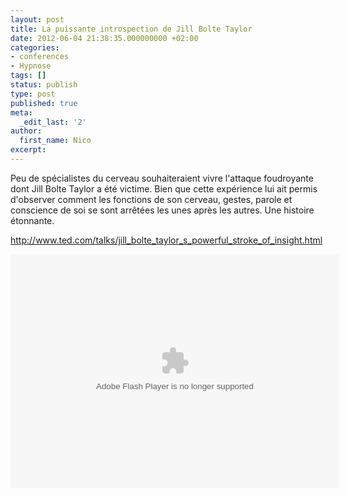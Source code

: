 ```yaml
---
layout: post
title: La puissante introspection de Jill Bolte Taylor
date: 2012-06-04 21:38:35.000000000 +02:00
categories:
- conferences
- Hypnose
tags: []
status: publish
type: post
published: true
meta:
  _edit_last: '2'
author:
  first_name: Nico
excerpt:
---
```

<p>Peu de spécialistes du cerveau souhaiteraient vivre l'attaque foudroyante dont Jill Bolte Taylor a été victime. Bien que cette expérience lui ait permis d'observer comment les fonctions de son cerveau, gestes, parole et conscience de soi se sont arrêtées les unes après les autres. Une histoire étonnante.</p>
<p><a href="http://www.ted.com/talks/jill_bolte_taylor_s_powerful_stroke_of_insight.html">http://www.ted.com/talks/jill_bolte_taylor_s_powerful_stroke_of_insight.html</a></p>
<p><object width="526" height="374" classid="clsid:d27cdb6e-ae6d-11cf-96b8-444553540000" codebase="http://download.macromedia.com/pub/shockwave/cabs/flash/swflash.cab#version=6,0,40,0"><param name="allowFullScreen" value="true" /><param name="allowScriptAccess" value="always" /><param name="wmode" value="transparent" /><param name="bgColor" value="#ffffff" /><param name="flashvars" value="vu=http://video.ted.com/talk/stream/2008/Blank/JillBolteTaylor_2008-320k.mp4&amp;su=http://images.ted.com/images/ted/tedindex/embed-posters/JillBolteTaylor-2008.embed_thumbnail.jpg&amp;vw=512&amp;vh=288&amp;ap=0&amp;ti=229&amp;lang=fr&amp;introDuration=15330&amp;adDuration=4000&amp;postAdDuration=830&amp;adKeys=talk=jill_bolte_taylor_s_powerful_stroke_of_insight;year=2008;theme=master_storytellers;theme=medicine_without_borders;theme=how_the_mind_works;event=TED2008;tag=biology;tag=brain;tag=consciousness;tag=global+issues;tag=illness;tag=science;&amp;preAdTag=tconf.ted/embed;tile=1;sz=512x288;" /><param name="src" value="http://video.ted.com/assets/player/swf/EmbedPlayer.swf" /><param name="pluginspace" value="http://www.macromedia.com/go/getflashplayer" /><param name="allowfullscreen" value="true" /><param name="allowscriptaccess" value="always" /><embed width="526" height="374" type="application/x-shockwave-flash" src="http://video.ted.com/assets/player/swf/EmbedPlayer.swf" allowfullscreen="true" allowscriptaccess="always" wmode="transparent" bgcolor="#ffffff" flashvars="vu=http://video.ted.com/talk/stream/2008/Blank/JillBolteTaylor_2008-320k.mp4&amp;su=http://images.ted.com/images/ted/tedindex/embed-posters/JillBolteTaylor-2008.embed_thumbnail.jpg&amp;vw=512&amp;vh=288&amp;ap=0&amp;ti=229&amp;lang=fr&amp;introDuration=15330&amp;adDuration=4000&amp;postAdDuration=830&amp;adKeys=talk=jill_bolte_taylor_s_powerful_stroke_of_insight;year=2008;theme=master_storytellers;theme=medicine_without_borders;theme=how_the_mind_works;event=TED2008;tag=biology;tag=brain;tag=consciousness;tag=global+issues;tag=illness;tag=science;&amp;preAdTag=tconf.ted/embed;tile=1;sz=512x288;" pluginspace="http://www.macromedia.com/go/getflashplayer" /></object></p>
